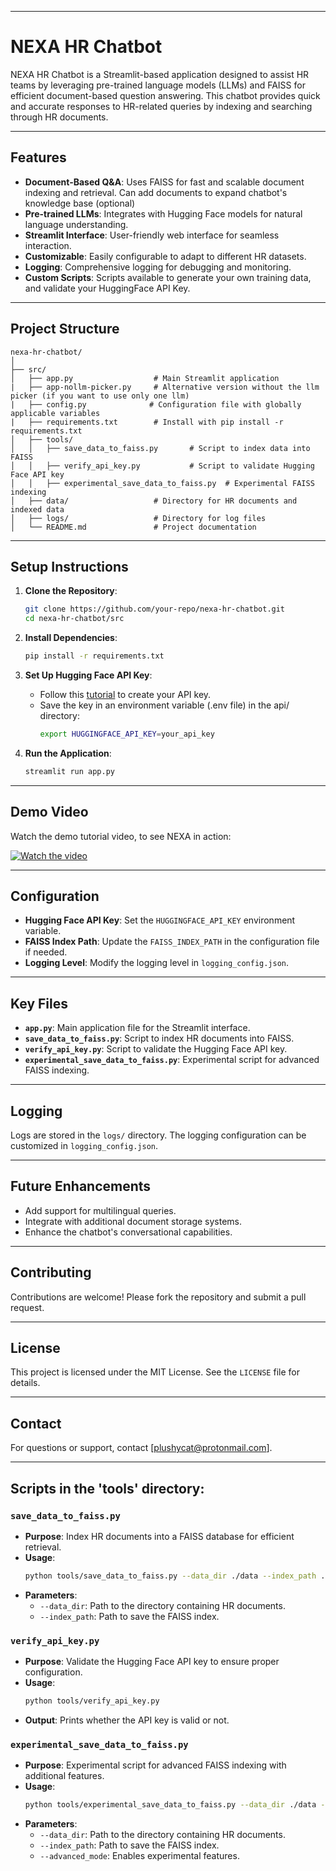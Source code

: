 

--- 

# NEXA HR Chatbot

NEXA HR Chatbot is a Streamlit-based application designed to assist HR teams by leveraging pre-trained language models (LLMs) and FAISS for efficient document-based question answering. This chatbot provides quick and accurate responses to HR-related queries by indexing and searching through HR documents.

---

## Features

- **Document-Based Q&A**: Uses FAISS for fast and scalable document indexing and retrieval. Can add documents to expand chatbot's knowledge base (optional)
- **Pre-trained LLMs**: Integrates with Hugging Face models for natural language understanding.
- **Streamlit Interface**: User-friendly web interface for seamless interaction.
- **Customizable**: Easily configurable to adapt to different HR datasets.
- **Logging**: Comprehensive logging for debugging and monitoring.
- **Custom Scripts**: Scripts available to generate your own training data, and validate your HuggingFace API Key.
---

## Project Structure

```
nexa-hr-chatbot/
│
├── src/
│   ├── app.py                  # Main Streamlit application
|   ├── app-nollm-picker.py     # Alternative version without the llm picker (if you want to use only one llm)
|   ├── config.py              # Configuration file with globally applicable variables
|   ├── requirements.txt        # Install with pip install -r requirements.txt
│   ├── tools/
│   │   ├── save_data_to_faiss.py       # Script to index data into FAISS
│   │   ├── verify_api_key.py           # Script to validate Hugging Face API key
│   │   ├── experimental_save_data_to_faiss.py  # Experimental FAISS indexing
│   ├── data/                   # Directory for HR documents and indexed data
│   ├── logs/                   # Directory for log files
│   └── README.md               # Project documentation
```

---

## Setup Instructions

1. **Clone the Repository**:
    ```bash
    git clone https://github.com/your-repo/nexa-hr-chatbot.git
    cd nexa-hr-chatbot/src
    ```

2. **Install Dependencies**:
    ```bash
    pip install -r requirements.txt
    ```

3. **Set Up Hugging Face API Key**:
    - Follow this [tutorial](https://huggingface.co/docs/hub/security-tokens) to create your API key.
    - Save the key in an environment variable (.env file) in the api/ directory:
      ```bash
      export HUGGINGFACE_API_KEY=your_api_key
      ```

4. **Run the Application**:
    ```bash
    streamlit run app.py
    ```

---

## Demo Video

Watch the demo tutorial video, to see NEXA in action:

[![Watch the video](https://img.youtube.com/vi/2PTAVqWwaKY/0.jpg)](https://www.youtube.com/embed/2PTAVqWwaKY)

---

## Configuration

- **Hugging Face API Key**: Set the `HUGGINGFACE_API_KEY` environment variable.
- **FAISS Index Path**: Update the `FAISS_INDEX_PATH` in the configuration file if needed.
- **Logging Level**: Modify the logging level in `logging_config.json`.

---

## Key Files

- **`app.py`**: Main application file for the Streamlit interface.
- **`save_data_to_faiss.py`**: Script to index HR documents into FAISS.
- **`verify_api_key.py`**: Script to validate the Hugging Face API key.
- **`experimental_save_data_to_faiss.py`**: Experimental script for advanced FAISS indexing.

---

## Logging

Logs are stored in the `logs/` directory. The logging configuration can be customized in `logging_config.json`.

---

## Future Enhancements

- Add support for multilingual queries.
- Integrate with additional document storage systems.
- Enhance the chatbot's conversational capabilities.

---

## Contributing

Contributions are welcome! Please fork the repository and submit a pull request.

---

## License

This project is licensed under the MIT License. See the `LICENSE` file for details.

---

## Contact

For questions or support, contact [plushycat@protonmail.com].

---

## Scripts in the 'tools' directory:

### `save_data_to_faiss.py`
- **Purpose**: Index HR documents into a FAISS database for efficient retrieval.
- **Usage**:
  ```bash
  python tools/save_data_to_faiss.py --data_dir ./data --index_path ./models/faiss_index
  ```
- **Parameters**:
  - `--data_dir`: Path to the directory containing HR documents.
  - `--index_path`: Path to save the FAISS index.

### `verify_api_key.py`
- **Purpose**: Validate the Hugging Face API key to ensure proper configuration.
- **Usage**:
  ```bash
  python tools/verify_api_key.py
  ```
- **Output**: Prints whether the API key is valid or not.

### `experimental_save_data_to_faiss.py`
- **Purpose**: Experimental script for advanced FAISS indexing with additional features.
- **Usage**:
  ```bash
  python tools/experimental_save_data_to_faiss.py --data_dir ./data --index_path ./models/faiss_index --advanced_mode
  ```
- **Parameters**:
  - `--data_dir`: Path to the directory containing HR documents.
  - `--index_path`: Path to save the FAISS index.
  - `--advanced_mode`: Enables experimental features.
